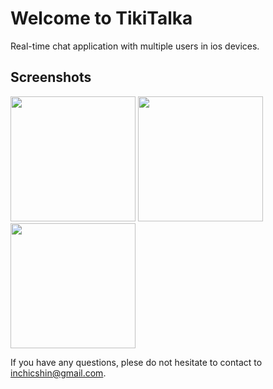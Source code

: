 # Welcome to TikiTalka

Real-time chat application with multiple users in ios devices.

## Screenshots

<div>
  <img width="200" src=
"https://user-images.githubusercontent.com/43817724/64251787-45fe3180-cf54-11e9-8d43-9cd8b7925e25.png">
  <img width="200" src=
"https://user-images.githubusercontent.com/43817724/64252053-dfc5de80-cf54-11e9-9fd0-1246d9c769f0.png">
  <img width="200" src=
"https://user-images.githubusercontent.com/43817724/64252046-dd638480-cf54-11e9-9a97-86bc8598f36c.png">
 </div>

If you have any questions, plese do not hesitate to contact to inchicshin@gmail.com.
